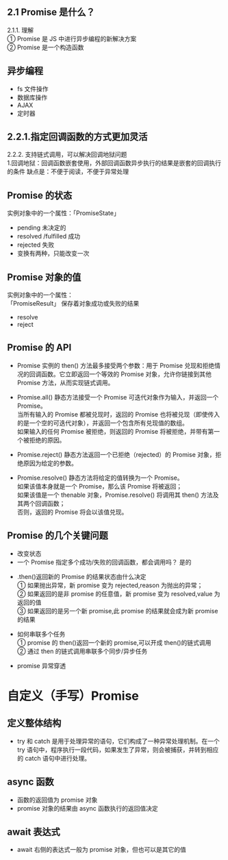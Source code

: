 ## 2.1 Promise 是什么？

2.1.1. 理解  
① Promise 是 JS 中进行异步编程的新解决方案  
② Promise 是一个构造函数

## 异步编程

- fs 文件操作
- 数据库操作
- AJAX
- 定时器

## 2.2.1.指定回调函数的方式更加灵活

2.2.2. 支持链式调用，可以解决回调地狱问题  
1.回调地狱：回调函数嵌套使用，外部回调函数异步执行的结果是嵌套的回调执行的条件
缺点是：不便于阅读，不便于异常处理

## Promise 的状态

实例对象中的一个属性：「PromiseState」

- pending 未决定的
- resolved /fulfilled 成功
- rejected 失败
- 变换有两种，只能改变一次

## Promise 对象的值

实例对象中的一个属性：  
「PromiseResult」
保存着对象成功或失败的结果

- resolve
- reject

## Promise 的 API

- Promise 实例的 then() 方法最多接受两个参数：用于 Promise 兑现和拒绝情况的回调函数。它立即返回一个等效的 Promise 对象，允许你链接到其他 Promise 方法，从而实现链式调用。

- Promise.all() 静态方法接受一个 Promise 可迭代对象作为输入，并返回一个 Promise。  
  当所有输入的 Promise 都被兑现时，返回的 Promise 也将被兑现（即使传入的是一个空的可迭代对象），并返回一个包含所有兑现值的数组。  
  如果输入的任何 Promise 被拒绝，则返回的 Promise 将被拒绝，并带有第一个被拒绝的原因。

- Promise.reject() 静态方法返回一个已拒绝（rejected）的 Promise 对象，拒绝原因为给定的参数。

- Promise.resolve() 静态方法将给定的值转换为一个 Promise。  
  如果该值本身就是一个 Promise，那么该 Promise 将被返回；  
  如果该值是一个 thenable 对象，Promise.resolve() 将调用其 then() 方法及其两个回调函数；  
  否则，返回的 Promise 将会以该值兑现。

## Promise 的几个关键问题

- 改变状态
- 一个 Promise 指定多个成功/失败的回调函数，都会调用吗？ 是的

* .then()返回新的 Promise 的结果状态由什么决定  
  ① 如果抛出异常，新 promise 变为 rejected,reason 为抛出的异常；  
  ② 如果返回的是非 promise 的任意值，新 promise 变为 resolved,value 为返回的值  
  ③ 如果返回的是另一个新 promise,此 promise 的结果就会成为新 promise 的结果

* 如何串联多个任务  
  ① promise 的 then()返回一个新的 promise,可以开成 then()的链式调用  
  ② 通过 then 的链式调用串联多个同步/异步任务

* promise 异常穿透

# 自定义（手写）Promise

## 定义整体结构

- try 和 catch 是用于处理异常的语句，它们构成了一种异常处理机制。在一个 try 语句中，程序执行一段代码，如果发生了异常，则会被捕获，并转到相应的 catch 语句中进行处理。

## async 函数

- 函数的返回值为 promise 对象
- promise 对象的结果由 async 函数执行的返回值决定

## await 表达式

- await 右侧的表达式一般为 promise 对象，但也可以是其它的值
